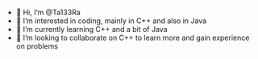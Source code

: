 - 👋 Hi, I’m @Ta133Ra
- 👀 I’m interested in coding, mainly in C++ and also in Java
- 🌱 I’m currently learning C++ and a bit of Java
- 💞️ I’m looking to collaborate on C++ to learn more and gain experience on problems

<!---
Ta133Ra/Ta133Ra is a ✨ special ✨ repository because its `README.md` (this file) appears on your GitHub profile.
You can click the Preview link to take a look at your changes.
--->
